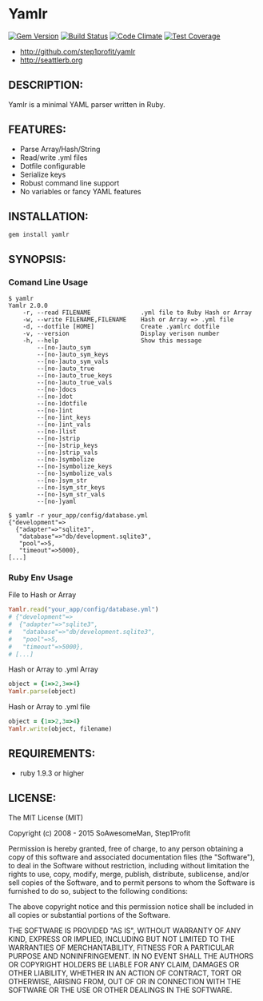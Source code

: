 # Yamlr

[![Gem Version](https://badge.fury.io/rb/yamlr.svg)](http://badge.fury.io/rb/yamlr)
[![Build Status](https://travis-ci.org/step1profit/yamlr.svg?branch=master)](https://travis-ci.org/step1profit/yamlr)
[![Code Climate](https://codeclimate.com/github/step1profit/yamlr/badges/gpa.svg)](https://codeclimate.com/github/step1profit/yamlr)
[![Test Coverage](https://codeclimate.com/github/step1profit/yamlr/badges/coverage.svg)](https://codeclimate.com/github/step1profit/yamlr)

* http://github.com/step1profit/yamlr
* http://seattlerb.org

## DESCRIPTION:

Yamlr is a minimal YAML parser written in Ruby.

## FEATURES:

* Parse Array/Hash/String
* Read/write .yml files
* Dotfile configurable
* Serialize keys
* Robust command line support
* No variables or fancy YAML features

## INSTALLATION:
```
gem install yamlr
```

## SYNOPSIS:

### Comand Line Usage

```
$ yamlr
Yamlr 2.0.0
    -r, --read FILENAME              .yml file to Ruby Hash or Array
    -w, --write FILENAME,FILENAME    Hash or Array => .yml file
    -d, --dotfile [HOME]             Create .yamlrc dotfile
    -v, --version                    Display verison number
    -h, --help                       Show this message
        --[no-]auto_sym
        --[no-]auto_sym_keys
        --[no-]auto_sym_vals
        --[no-]auto_true
        --[no-]auto_true_keys
        --[no-]auto_true_vals
        --[no-]docs
        --[no-]dot
        --[no-]dotfile
        --[no-]int
        --[no-]int_keys
        --[no-]int_vals
        --[no-]list
        --[no-]strip
        --[no-]strip_keys
        --[no-]strip_vals
        --[no-]symbolize
        --[no-]symbolize_keys
        --[no-]symbolize_vals
        --[no-]sym_str
        --[no-]sym_str_keys
        --[no-]sym_str_vals
        --[no-]yaml

$ yamlr -r your_app/config/database.yml
{"development"=>
  {"adapter"=>"sqlite3",
   "database"=>"db/development.sqlite3",
   "pool"=>5,
   "timeout"=>5000},
[...]
```

### Ruby Env Usage

File to Hash or Array
```ruby
Yamlr.read("your_app/config/database.yml")
# {"development"=>
#  {"adapter"=>"sqlite3",
#   "database"=>"db/development.sqlite3",
#   "pool"=>5,
#   "timeout"=>5000},
# [...]
```

Hash or Array to .yml Array
```ruby
object = {1=>2,3=>4}
Yamlr.parse(object)
```

Hash or Array to .yml file
```ruby
object = {1=>2,3=>4}
Yamlr.write(object, filename)
```
## REQUIREMENTS:

* ruby 1.9.3 or higher

## LICENSE:

The MIT License (MIT)

Copyright (c) 2008 - 2015 SoAwesomeMan, Step1Profit

Permission is hereby granted, free of charge, to any person obtaining a copy
of this software and associated documentation files (the "Software"), to deal
in the Software without restriction, including without limitation the rights
to use, copy, modify, merge, publish, distribute, sublicense, and/or sell
copies of the Software, and to permit persons to whom the Software is
furnished to do so, subject to the following conditions:

The above copyright notice and this permission notice shall be included in
all copies or substantial portions of the Software.

THE SOFTWARE IS PROVIDED "AS IS", WITHOUT WARRANTY OF ANY KIND, EXPRESS OR
IMPLIED, INCLUDING BUT NOT LIMITED TO THE WARRANTIES OF MERCHANTABILITY,
FITNESS FOR A PARTICULAR PURPOSE AND NONINFRINGEMENT. IN NO EVENT SHALL THE
AUTHORS OR COPYRIGHT HOLDERS BE LIABLE FOR ANY CLAIM, DAMAGES OR OTHER
LIABILITY, WHETHER IN AN ACTION OF CONTRACT, TORT OR OTHERWISE, ARISING FROM,
OUT OF OR IN CONNECTION WITH THE SOFTWARE OR THE USE OR OTHER DEALINGS IN
THE SOFTWARE.
